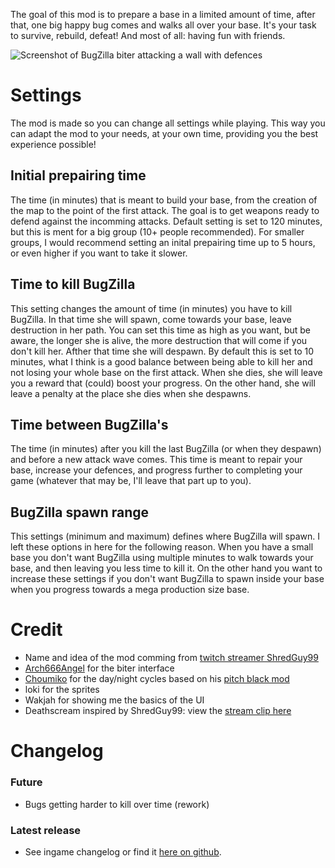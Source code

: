 The goal of this mod is to prepare a base in a limited amount of time, after that, one big happy bug comes and walks all over your base. It's your task to survive, rebuild, defeat! And most of all: having fun with friends.

![Screenshot of BugZilla biter attacking a wall with defences](https://raw.githubusercontent.com/LovelySanta/FactorioMods/master/BugZilla/graphics/screenshots/BugZilla_Biter_attack.png)

# Settings
The mod is made so you can change all settings while playing. This way you can adapt the mod to your needs, at your own time, providing you the best experience possible!
## Initial prepairing time
The time (in minutes) that is meant to build your base, from the creation of the map to the point of the first attack. The goal is to get weapons ready to defend against the incomming attacks. Default setting is set to 120 minutes, but this is ment for a big group (10+ people recommended). For smaller groups, I would recommend setting an inital prepairing time up to 5 hours, or even higher if you want to take it slower.
## Time to kill BugZilla
This setting changes the amount of time (in minutes) you have to kill BugZilla. In that time she will spawn, come towards your base, leave destruction in her path. You can set this time as high as you want, but be aware, the longer she is alive, the more destruction that will come if you don't kill her. Afther that time she will despawn. By default this is set to 10 minutes, what I think is a good balance between being able to kill her and not losing your whole base on the first attack.
When she dies, she will leave you a reward that (could) boost your progress. On the other hand, she will leave a penalty at the place she dies when she despawns.
## Time between BugZilla's
The time (in minutes) after you kill the last BugZilla (or when they despawn) and before a new attack wave comes. This time is meant to repair your base, increase your defences, and progress further to completing your game (whatever that may be, I'll leave that part up to you).
## BugZilla spawn range
This settings (minimum and maximum) defines where BugZilla will spawn. I left these options in here for the following reason. When you have a small base you don't want BugZilla using multiple minutes to walk towards your base, and then leaving you less time to kill it. On the other hand you want to increase these settings if you don't want BugZilla to spawn inside your base when you progress towards a mega production size base.

# Credit
+   Name and idea of the mod comming from [twitch streamer ShredGuy99](https://www.twitch.tv/shredguy99)
+   [Arch666Angel](https://mods.factorio.com/user/arch666angel) for the biter interface
+   [Choumiko](https://mods.factorio.com/user/choumiko) for the day/night cycles based on his [pitch black mod](https://mods.factorio.com/mod/Pitch_Black)
+   loki for the sprites
+   Wakjah for showing me the basics of the UI
+   Deathscream inspired by ShredGuy99: view the [stream clip here](https://clips.twitch.tv/PreciousAgitatedCucumberResidentSleeper)

# Changelog
### Future
+   Bugs getting harder to kill over time (rework)
### Latest release
+ See ingame changelog or find it [here on github](https://github.com/LovelySanta/FactorioMods/blob/master/BugZilla/changelog.txt).